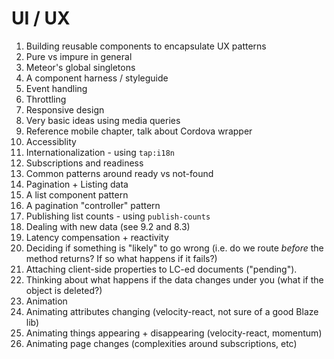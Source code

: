 # UI / UX

1. Building reusable components to encapsulate UX patterns
  1. Pure vs impure in general
  2. Meteor's global singletons
  3. A component harness / styleguide
2. Event handling
  1. Throttling
3. Responsive design
  1. Very basic ideas using media queries
  2. Reference mobile chapter, talk about Cordova wrapper
4. Accessiblity
5. Internationalization - using `tap:i18n`
6. Subscriptions and readiness
  1. Common patterns around ready vs not-found
7. Pagination + Listing data
  1. A list component pattern
  2. A pagination "controller" pattern
  3. Publishing list counts - using `publish-counts`
  4. Dealing with new data (see 9.2 and 8.3)
8. Latency compensation + reactivity
  1. Deciding if something is "likely" to go wrong (i.e. do we route *before* the method returns? If so what happens if it fails?)
  2. Attaching client-side properties to LC-ed documents ("pending").
  3. Thinking about what happens if the data changes under you (what if the object is deleted?)
9. Animation
  1. Animating attributes changing (velocity-react, not sure of a good Blaze lib)
  2. Animating things appearing + disappearing (velocity-react, momentum)
  3. Animating page changes (complexities around subscriptions, etc)
